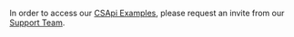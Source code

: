 In order to access our [CSApi Examples](https://github.com/Certified-Senders-Alliance/CSApi-examples), please request an invite from our [Support Team](<mailto:support@certified-senders.org?subject=Please%20invite%20me%20to%20CSApi-Examples&body=Dear%20CSA√Support-Team,%0d%0a%0d%0aMy%20GitHub%20Account is:%20%0d%0aMy%20%Company%20%is:%20%>).
